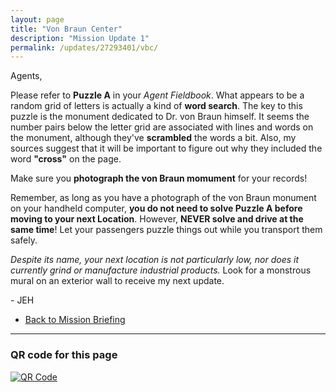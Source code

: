 ```yaml
---
layout: page
title: "Von Braun Center"
description: "Mission Update 1"
permalink: /updates/27293401/vbc/
---
```


Agents,

Please refer to **Puzzle A** in your *Agent Fieldbook*. What appears
to be a random grid of letters is actually a kind of **word search**.
The key to this puzzle is the monument dedicated to Dr. von Braun
himself. It seems the number pairs below the letter grid are associated
with lines and words on the monument,
although they've **scrambled** the words a bit.
Also, my sources suggest that it will be important to figure out why they
included the word **"cross"** on the page.

Make sure you **photograph the von Braun momument** for your records!

Remember, as long as you have a photograph of the von Braun monument on
your handheld computer, **you do not need to solve
Puzzle A before moving to your next Location**.
However, **NEVER solve and drive at the same time**! Let your passengers
puzzle things out while you transport them safely.

*Despite its name, your next location is not particularly low,
nor does it currently grind or manufacture industrial products.*
Look for a monstrous mural on an exterior wall to receive my next update.

\- JEH

* [Back to Mission Briefing](/updates/78234592/tolfoy/)

---

### QR code for this page

[![QR Code][qrcode]][qrcode]

[qrcode]: https://api.qrserver.com/v1/create-qr-code/?size=300x300&data=http://ephunt16.clontz.org/updates/27293401/vbc/
